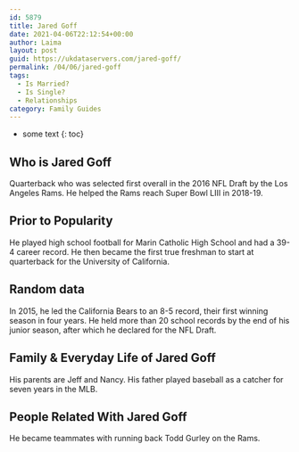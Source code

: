 ```yaml
---
id: 5879
title: Jared Goff
date: 2021-04-06T22:12:54+00:00
author: Laima
layout: post
guid: https://ukdataservers.com/jared-goff/
permalink: /04/06/jared-goff
tags:
  - Is Married?
  - Is Single?
  - Relationships
category: Family Guides
---
```


* some text
{: toc}


## Who is Jared Goff
                  
                  
                  
Quarterback who was selected first overall in the 2016 NFL Draft by the Los Angeles Rams. He helped the Rams reach Super Bowl LIII in 2018-19. 
                  
              
            
              
            
                
                
                
## Prior to Popularity
                  
                  
                  
He played high school football for Marin Catholic High School and had a 39-4 career record. He then became the first true freshman to start at quarterback for the University of California.
                  
              
            
              
            
                
                
                
## Random data
                  
                  
                  
In 2015, he led the California Bears to an 8-5 record, their first winning season in four years. He held more than 20 school records by the end of his junior season, after which he declared for the NFL Draft.
                  
              
            
              
            
                
                
                
## Family & Everyday Life of Jared Goff
                  
                  
                  
His parents are Jeff and Nancy. His father played baseball as a catcher for seven years in the MLB.
                  
              
            
              
            
                
                
                
## People Related With Jared Goff
                  
                  
                  
He became teammates with running back Todd Gurley on the Rams.
                  
              
            
              
            
                
              
            
              
              
            
            
              
            
          
          
          